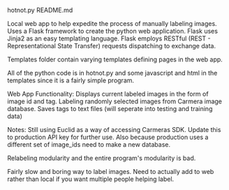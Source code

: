 hotnot.py README.md

Local web app to help expedite the process of manually labeling images. Uses a Flask framework to create the python web application. Flask uses Jinja2 as an easy templating language. Flask employs RESTful (REST - Representational State Transfer) requests dispatching to exchange data.

Templates folder contain varying templates defining pages in the web app.

All of the python code is in hotnot.py and some javascript and html in the templates since it is a fairly simple program.

Web App Functionality:
Displays current labeled images in the form of image id and tag.
Labeling randomly selected images from Carmera image database.
Saves tags to text files (will seperate into testing and training data)


Notes:
Still using Euclid as a way of accessing Carmeras SDK. Update this to production API key for further use. Also because production uses a different set of image_ids need to make a new database. 

Relabeling modularity and the entire program's modularity is bad.

Fairly slow and boring way to label images. Need to actually add to web rather than local if you want multiple people helping label.

